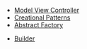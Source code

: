 * [Model View Controller](MVC.md)
* [Creational Patterns](creational-patterns.md)
* [Abstract Factory](abstract-factory.md)
- [Builder](builder.md)